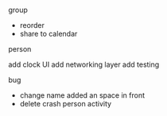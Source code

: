 group
* reorder
* share to calendar

person


add clock UI
add networking layer
add testing


bug
* change name added an space in front
* delete crash person activity
